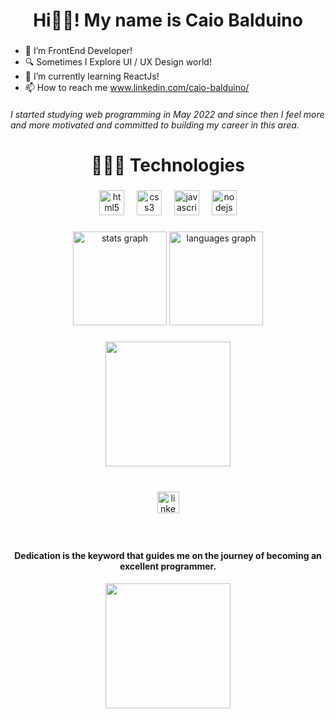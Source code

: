 <h1 align="center">Hi👋🏻! My name is Caio Balduino</h1>

###

- 👀 I’m FrontEnd Developer!
- 🔍 Sometimes I Explore UI / UX Design world!
- 🌱 I’m currently learning ReactJs!
- 📫 How to reach me www.linkedin.com/caio-balduino/ 
<h6>I started studying web programming in May 2022 and since then I feel more and more motivated and committed to building my career in this area.</h6>


###

<h1 align="center">🧑🏻‍💻 Technologies</h1>

###

<div align="center">
  <img src="https://cdn.jsdelivr.net/gh/devicons/devicon/icons/html5/html5-original.svg" height="40" alt="html5 logo"  />
  <img width="12" />
  <img src="https://cdn.jsdelivr.net/gh/devicons/devicon/icons/css3/css3-original.svg" height="40" alt="css3 logo"  />
  <img width="12" />
  <img src="https://cdn.jsdelivr.net/gh/devicons/devicon/icons/javascript/javascript-original.svg" height="40" alt="javascript logo"  />
  <img width="12" />
  <img src="https://cdn.jsdelivr.net/gh/devicons/devicon/icons/nodejs/nodejs-original.svg" height="40" alt="nodejs logo"  />
</div>

###

<div align="center">
  <img src="https://github-readme-stats.vercel.app/api?username=Caiobaldur&hide_title=false&hide_rank=false&show_icons=true&include_all_commits=true&count_private=true&disable_animations=false&theme=blue-green&locale=en&hide_border=true" height="150" alt="stats graph"  />
  <img src="https://github-readme-stats.vercel.app/api/top-langs?username=Caiobaldur&locale=en&hide_title=false&layout=compact&card_width=320&langs_count=5&theme=blue-green&hide_border=true" height="150" alt="languages graph"  />
</div>

###

<div align="center">
  <img height="200" src="https://cdn.discordapp.com/attachments/1126324055449022554/1137426411926327388/profile-pic_16.png"  />
</div>

###

<br clear="both">


<div align="center">
  <a href="https://www.linkedin.com/in/caio-balduino/" target="_blank">
    <img src="https://img.shields.io/static/v1?message=LinkedIn&logo=linkedin&label=&color=0077B5&logoColor=white&labelColor=&style=for-the-badge" height="35" alt="linkedin logo"  />
  </a>
</div>

###

<br clear="both">
<h4 align="center">Dedication is the keyword that guides me on the journey of becoming an excellent programmer.</h4>
<div align="center">
  <img height="200" src="https://images-wixmp-ed30a86b8c4ca887773594c2.wixmp.com/f/c9ab0115-39ab-47b2-8aad-6371ec7e6be2/d53evqr-10649a4b-f1bd-4ede-b1a6-2c2178dbdb80.gif?token=eyJ0eXAiOiJKV1QiLCJhbGciOiJIUzI1NiJ9.eyJzdWIiOiJ1cm46YXBwOjdlMGQxODg5ODIyNjQzNzNhNWYwZDQxNWVhMGQyNmUwIiwiaXNzIjoidXJuOmFwcDo3ZTBkMTg4OTgyMjY0MzczYTVmMGQ0MTVlYTBkMjZlMCIsIm9iaiI6W1t7InBhdGgiOiJcL2ZcL2M5YWIwMTE1LTM5YWItNDdiMi04YWFkLTYzNzFlYzdlNmJlMlwvZDUzZXZxci0xMDY0OWE0Yi1mMWJkLTRlZGUtYjFhNi0yYzIxNzhkYmRiODAuZ2lmIn1dXSwiYXVkIjpbInVybjpzZXJ2aWNlOmZpbGUuZG93bmxvYWQiXX0.wtyS17Z2ocqmJeUgj_fUXJ93nMvC-ZqWxcFB25LakdY"  />
</div>

###
